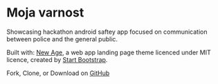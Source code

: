 # Moja varnost

Showcasing hackathon android saftey app focused on communication between police and the general public. 

Built with: [New Age](http://startbootstrap.com/template-overviews/new-age/), a web app landing page theme licenced under MIT licence, created by [Start Bootstrap](http://startbootstrap.com/).

Fork, Clone, or Download on [GitHub](https://github.com/BlackrockDigital/startbootstrap-new-age)

